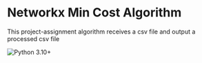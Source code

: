 # Networkx Min Cost Algorithm

This project-assignment algorithm receives a csv file and output a processed csv file<br/>

![Python 3.10+](https://img.shields.io/badge/Python-3.10%2B-blue.svg)
